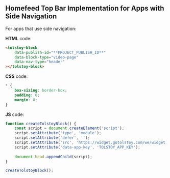 ## Homefeed Top Bar Implementation for Apps with Side Navigation

For apps that use side navigation:

**HTML** code:

```html
<tolstoy-block
    data-publish-id="**PROJECT_PUBLISH_ID**"
    data-block-type="video-page"
    data-nav-type="header"
></tolstoy-block>
```

**CSS** code:

```css
* {
    box-sizing: border-box;
    padding: 0;
    margin: 0;
}
```

**JS** code:

```javascript
function createTolstoyBlock() {
    const script = document.createElement('script');
    script.setAttribute('type', 'module');
    script.setAttribute('defer', '');
    script.setAttribute('src', 'https://widget.gotolstoy.com/we/widget.js');
    script.setAttribute('data-app-key', 'TOLSTOY_APP_KEY');
    
    document.head.appendChild(script);
}

createTolstoyBlock();
```
